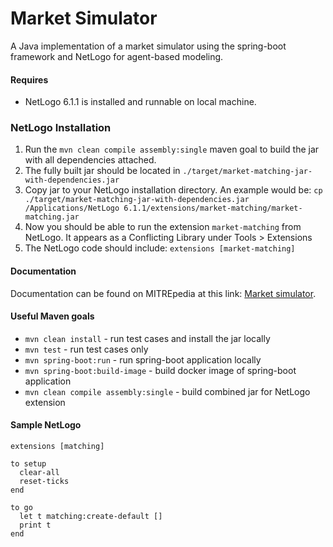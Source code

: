 # Market Simulator

A Java implementation of a market simulator using the spring-boot framework and NetLogo for agent-based modeling.


#### Requires
 - NetLogo 6.1.1 is installed and runnable on local machine.


### NetLogo Installation
 1. Run the `mvn clean compile assembly:single` maven goal to build the jar with all dependencies attached.
 2. The fully built jar should be located in `./target/market-matching-jar-with-dependencies.jar`
 3. Copy jar to your NetLogo installation directory. An example would be: `cp ./target/market-matching-jar-with-dependencies.jar /Applications/NetLogo 6.1.1/extensions/market-matching/market-matching.jar`
 4. Now you should be able to run the extension `market-matching` from NetLogo. It appears as a Conflicting Library under Tools > Extensions
 5. The NetLogo code should include: `extensions [market-matching]`


#### Documentation
Documentation can be found on MITREpedia at this link: [Market simulator](https://mitrepedia.mitre.org/index.php/Market_simulator).


#### Useful Maven goals
* `mvn clean install` - run test cases and install the jar locally
* `mvn test` - run test cases only
* `mvn spring-boot:run` - run spring-boot application locally
* `mvn spring-boot:build-image` - build docker image of spring-boot application
* `mvn clean compile assembly:single` - build combined jar for NetLogo extension


#### Sample NetLogo
```
extensions [matching]

to setup
  clear-all
  reset-ticks
end

to go
  let t matching:create-default []
  print t
end
```